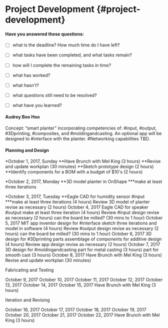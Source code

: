 # Project Development {#project-development}

#### Have you answered these questions:

* [ ] what is the deadline? How much time do I have left?

* [ ] what tasks have been completed, and what tasks remain?

* [ ] how will I complete the remaining tasks in time?

* [ ] what has worked?

* [ ] what hasn't?

* [ ] what questions still need to be resolved?

* [ ] what have you learned?

#### Audrey Boo Hoo

Concept: “smart planter” incorporating competencies of: #input, #output, #3Dprinting, #composites, and #moldingandcasting. An optional app will be designed to #interface with the planter. #Networking capabilities TBD.

#### Planning and Design

*October 1, 2017, Sunday
**Have Brunch with Mel King (3 hours)
**Revise and update workplan (30 minutes) 
**Sketch prototype design (2 hours)
**Identify components for a BOM with a budget of $10's (2 hours)

*October 2, 2017, Monday
**3D model planter in OnShape
***make at least three iterations

*October 3, 2017, Tuesday
**Eagle CAD for humidity sensor #input
***make at least three iterations (4 hours)
Review 3D model of planter
revise as necessary (2 hours)
October 4, 2017
Eagle CAD for speaker #output
make at least three iteration (4 hours)
Review #input design
revise as necessary (2 hours)
can the board be milled? (30 mins to 1 hour)
October 5, 2017
MIT app inventor design for #interface
sketch three iterations and model in software (4 hours)
Review #output design
revise as necessary (2 hours)
can the board be milled? (30 mins to 1 hour)
October 6, 2017
3D design for #3Dprinting parts
assemblage of components for additive design (4 hours)
Review app design
revise as necessary (2 hours)
October 7, 2017
3D design for #moldingandcasting
part for metal casting (3 hours)
part for smooth cast (3 hours)
October 8, 2017
Have Brunch with Mel King (3 hours)
Revise and update workplan (30 minutes) 

Fabricating and Testing

October 9, 2017
October 10, 2017
October 11, 2017
October 12, 2017
October 13, 2017
October 14, 2017
October 15, 2017
Have Brunch with Mel King (3 hours)

Iteration and Revising

October 16, 2017
October 17, 2017
October 18, 2017
October 19, 2017
October 20, 2017
October 21, 2017
October 22, 2017
Have Brunch with Mel King (3 hours)


